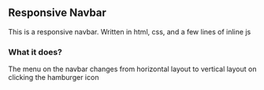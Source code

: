 ## Responsive Navbar
This is a responsive navbar. Written in html, css, and a few lines of inline js

### What it does?
The menu on the navbar changes from horizontal layout to vertical layout on clicking the hamburger icon
